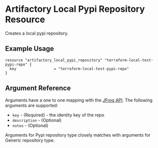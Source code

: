 # Artifactory Local Pypi Repository Resource

Creates a local pypi repository. 

## Example Usage

```hcl
resource "artifactory_local_pypi_repository" "terraform-local-test-pypi-repo" {
  key                 = "terraform-local-test-pypi-repo"
}
```

## Argument Reference

Arguments have a one to one mapping with the [JFrog API](https://www.jfrog.com/confluence/display/RTF/Repository+Configuration+JSON). The following arguments are supported:

* `key` - (Required) - the identity key of the repo
* `description` - (Optional)
* `notes` - (Optional)

Arguments for Pypi repository type closely matches with arguments for Generic repository type. 